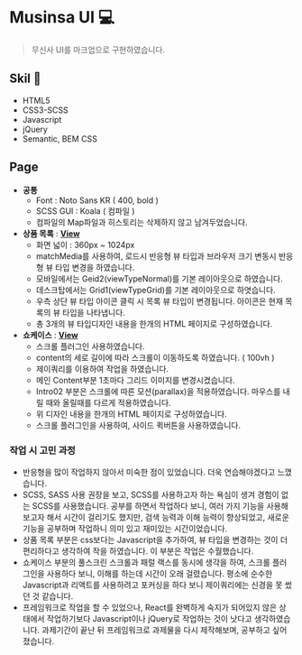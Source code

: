 # Musinsa UI  &#128187;

> 무신사 UI를 마크업으로 구현하였습니다.

## Skil 📃

- HTML5
- CSS3-SCSS
- Javascript
- jQuery
- Semantic, BEM CSS

## Page

- **공통**
  - Font : Noto Sans KR ( 400, bold )
  - SCSS GUI : Koala ( 컴파일 )
  - 컴파일의 Map파일과 히스토리는 삭제하지 않고 남겨두었습니다.
- **상품 목록** : [**View**](https://yunyurib.github.io/musinsa_ui/goodslist/goodslist.html)
  - 화면 넓이 : 360px ~ 1024px
  - matchMedia를 사용하여, 로드시 반응형 뷰 타입과 브라우저 크기 변동시 반응형 뷰 타입 변경을 하였습니다.
  - 모바일에서는 Geid2(viewTypeNormal)를 기본 레이아웃으로 하였습니다.
  - 데스크탑에서는 Grid1(viewTypeGrid)를 기본 레이아웃으로 하엿습니다.
  - 우측 상단 뷰 타입 아이콘 클릭 시 목록 뷰 타입이 변경됩니다. 아이콘은 현재 목록의 뷰 타입을 나타냅니다.
  - 총 3개의 뷰 타입디자인 내용을 한개의 HTML 페이지로 구성하였습니다.
- **쇼케이스** : [**View**](https://yunyurib.github.io/musinsa_ui/showcase/showcase.html)
  - 스크롤 플러그인 사용하였습니다.
  - content의 세로 길이에 따라 스크롤이 이동하도록 하였습니다. ( 100vh )
  - 제이쿼리를 이용하여 작업을 하였습니다.
  - 메인 Content부분 1초마다 그리드 이미지를 변경시켰습니다.
  - Intro02 부분은 스크롤에 따른 모션(parallax)을 적용하였습니다. 마우스를 내릴 때와 올릴때를 다르게 적용하였습니다.
  - 위 디자인 내용을 한개의 HTML 페이지로 구성하였습니다.
  - 스크롤 플러그인을 사용하여, 사이드 퀵버튼을 사용하였습니다.

### 작업 시 고민 과정

- 반응형을 많이 작업하지 않아서 미숙한 점이 있었습니다. 더욱 연습해야겠다고 느꼈습니다.
- SCSS, SASS 사용 권장을 보고, SCSS를 사용하고자 하는 욕심이 생겨 경험이 없는 SCSS를 사용했습니다.
  공부를 하면서 작업하다 보니, 여러 가지 기능을 사용해보고자 해서 시간이 걸리기도 했지만, 검색 능력과 이해 능력이 향상되었고, 새로운 기능을 공부하며 작업하니 의미 있고 재미있는 시간이었습니다.
- 상품 목록 부분은 css보다는 Javascript을 추가하여, 뷰 타입을 변경하는 것이 더 편리하다고 생각하여 작을 하였습니다. 이 부분은 작업은 수월했습니다.
- 쇼케이스 부분의 풀스크린 스크롤과 패럴 랙스를 동시에 생각을 하여, 스크롤 플러그인을 사용하다 보니, 이해를 하는데 시간이 오래 걸렸습니다. 평소에 순수한 Javascript과 리액트를 사용하려고 포커싱을 하다 보니 제이쿼리에는 신경을 못 썼던 것 같습니다.
- 프레임워크로 작업을 할 수 있었으나, React를 완벽하게 숙지가 되어있지 않은 상태에서 작업하기보다 Javascript이나 jQuery로 작업하는 것이 낫다고 생각하였습니다. 과제기간이 끝난 뒤 프레임워크로 과제물을 다시 제작해보며, 공부하고 싶어졌습니다.
